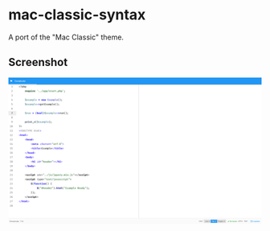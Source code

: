 # mac-classic-syntax
A port of the "Mac Classic" theme.  

## Screenshot

![A screenshot of Mac Classic within Atom](https://raw.githubusercontent.com/devsavage/mac-classic-syntax/master/mac_classic_screen.png)
